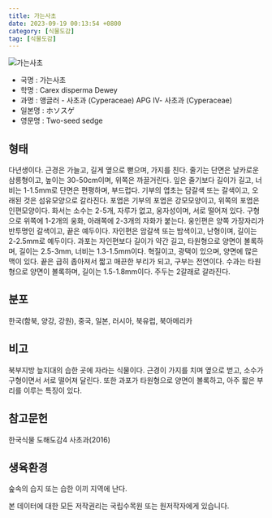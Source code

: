 ```yaml
---
title: 가는사초
date: 2023-09-19 00:13:54 +0800
category: [식물도감]
tag: [식물도감]
---
```




![가는사초](/fileUpload/plants/basic/illustration/35462_illustration_th2.jpg)
- 국명 : 가는사초
- 학명 : Carex disperma Dewey
- 과명 : 앵글러 - 사초과 (Cyperaceae) APG Ⅳ- 사초과 (Cyperaceae)
- 일본명 : ホソスゲ
- 영문명 : Two-seed sedge


## 형태
다년생이다. 근경은 가늘고, 길게 옆으로 뻗으며, 가지를 친다. 줄기는 단면은 날카로운 삼릉형이고, 높이는 30-50cm이며, 위쪽은 까끌거린다. 잎은 줄기보다 길이가 길고, 너비는 1-1.5mm로 단면은 편평하며, 부드럽다. 기부의 엽초는 담갈색 또는 갈색이고, 오래된 것은 섬유모양으로 갈라진다. 포엽은 기부의 포엽은 강모모양이고, 위쪽의 포엽은 인편모양이다. 화서는 소수는 2-5개, 자루가 없고, 웅자성이며, 서로 떨어져 있다. 구형으로 위쪽에 1-2개의 웅화, 아래쪽에 2-3개의 자화가 붙는다. 웅인편은 양쪽 가장자리가 반투명인 갈색이고, 끝은 예두이다. 자인편은 암갈색 또는 밤색이고, 난형이며, 길이는 2-2.5mm로 예두이다. 과포는 자인편보다 길이가 약간 길고, 타원형으로 양면이 볼록하며, 길이는 2.5-3mm, 너비는 1.3-1.5mm이다. 혁질이고, 광택이 있으며, 양면에 많은 맥이 있다. 끝은 급히 좁아져서 짧고 매끈한 부리가 되고, 구부는 전연이다. 수과는 타원형으로 양면이 볼록하며, 길이는 1.5-1.8mm이다. 주두는 2갈래로 갈라진다.
## 분포
한국(함북, 양강, 강원), 중국, 일본, 러시아, 북유럽, 북아메리카
## 비고
북부지방 늪지대의 습한 곳에 자라는 식물이다. 근경이 가지를 치며 옆으로 벋고, 소수가 구형이면서 서로 떨어져 달린다. 또한 과포가 타원형으로 양면이 볼록하고, 아주 짧은 부리를 이루는 특징이 있다.
## 참고문헌
한국식물 도해도감4 사초과(2016)
## 생육환경
숲속의 습지 또는 습한 이끼 지역에 난다.






본 데이터에 대한 모든 저작권리는 국립수목원 또는 원저작자에게 있습니다.
